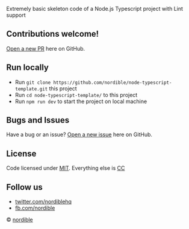 Extremely basic skeleton code of a Node.js Typescript project with Lint support

## Contributions welcome!

[Open a new PR](https://github.com/nordible/node-typescript-template/pulls) here on GitHub.

## Run locally
- Run `git clone https://github.com/nordible/node-typescript-template.git` this project
- Run `cd node-typescript-template/` to this project
- Run `npm run dev` to start the project on local machine

## Bugs and Issues

Have a bug or an issue? [Open a new issue](https://github.com/nordible/node-typescript-template/issues) here on GitHub.

## License

Code licensed under [MIT](https://opensource.org/licenses/MIT). Everything else is [CC](http://creativecommons.org/)

## Follow us

* [twitter.com/nordiblehq](https://twitter.com/nordiblehq)
* [fb.com/nordible](https://www.facebook.com/nordible)

&copy; [nordible](https://nordible.com/)
